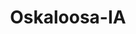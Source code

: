 ---
title: Oskaloosa-IA
slug: oskaloosa-ia
f_state:
- cms/state/iowa.md
f_locations:
- cms/payday-loan/cash-advantedge-6606.md
- cms/payday-loan/fast-cash-of-america-17790.md
- cms/payday-loan/fast-cash-express-tax-place-17848.md
- cms/payday-loan/instant-cash-advance-inc-19686.md
updated-on: '2024-05-30T13:41:28.615Z'
created-on: '2024-05-30T13:41:28.615Z'
published-on: '2024-05-30T13:54:32.469Z'
f_city: Oskaloosa
layout: '[city].html'
tags: city
---